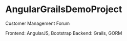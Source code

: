 # AngularGrailsDemoProject
Customer Management Forum

Frontend: AngularJS, Bootstrap
Backend: Grails, GORM

